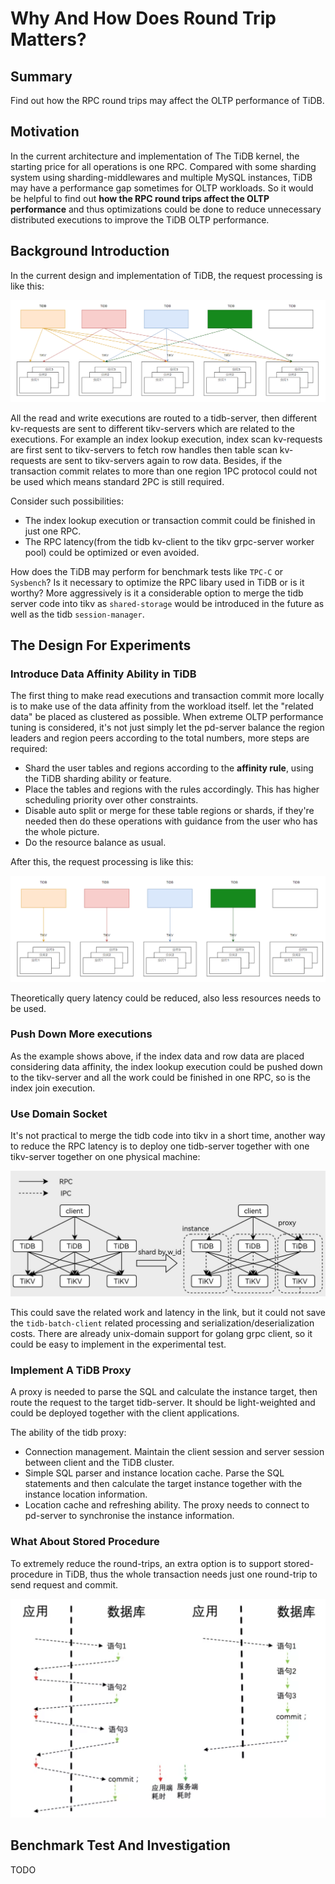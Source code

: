 # Why And How Does Round Trip Matters?


## Summary

Find out how the RPC round trips may affect the OLTP performance of TiDB.

## Motivation

In the current architecture and implementation of The TiDB kernel, 
the starting price for all operations is one RPC. Compared with some sharding
system using sharding-middlewares and multiple MySQL instances, TiDB may have a 
performance gap sometimes for OLTP workloads. So it would be helpful to find out 
**how the RPC round trips affect the OLTP performance** and thus optimizations could 
be done to reduce unnecessary distributed executions to improve the TiDB OLTP performance.

## Background Introduction

In the current design and implementation of TiDB, the request processing is like this:

![flow](../media/tidb_flow.png)

All the read and write executions are routed to a tidb-server, then different kv-requests are
sent to different tikv-servers which are related to the executions. For example an index lookup
execution, index scan kv-requests are first sent to tikv-servers to fetch row handles then 
table scan kv-requests are sent to tikv-servers again to row data. Besides, if the transaction
commit relates to more than one region 1PC protocol could not be used which means standard 2PC
is still required.

Consider such possibilities:
- The index lookup execution or transaction commit could be finished in just one RPC.
- The RPC latency(from the tidb kv-client to the tikv grpc-server worker pool) could be 
optimized or even avoided.

How does the TiDB may perform for benchmark tests like `TPC-C` or `Sysbench`? Is it necessary
to optimize the RPC libary used in TiDB or is it worthy? More aggressively is it a considerable option to merge
the tidb server code into tikv as `shared-storage` would be introduced in the future as well as
the tidb `session-manager`.

## The Design For Experiments

### Introduce Data Affinity Ability in TiDB

The first thing to make read executions and transaction commit more locally is to make use of
the data affinity from the workload itself. let the "related data" be placed as clustered
as possible. When extreme OLTP performance tuning is considered, it's not just simply let the
pd-server balance the region leaders and region peers according to the total numbers, more steps 
are required:
- Shard the user tables and regions according to the **affinity rule**, using the TiDB sharding
ability or feature. 
- Place the tables and regions with the rules accordingly. This has higher scheduling priority
over other constraints.
- Disable auto split or merge for these table regions or shards, if they're needed then do these
operations with guidance from the user who has the whole picture.
- Do the resource balance as usual.

After this, the request processing is like this:

![flow-shard](../media/tidb_flow_shard.png)

Theoretically query latency could be reduced, also less resources needs to be used.

### Push Down More executions

As the example shows above, if the index data and row data are placed considering data affinity,
the index lookup execution could be pushed down to the tikv-server and all the work could be 
finished in one RPC, so is the index join execution.

### Use Domain Socket 

It's not practical to merge the tidb code into tikv in a short time, another way to reduce the
RPC latency is to deploy one tidb-server together with one tikv-server together on one physical
machine:

![deploy](../media/deploy.png)

This could save the related work and latency in the link, but it could not save the 
`tidb-batch-client` related processing and serialization/deserialization costs. There are 
already unix-domain support for golang grpc client, so it could be easy to implement in the 
experimental test.

### Implement A TiDB Proxy

A proxy is needed to parse the SQL and calculate the instance target, then route the request
to the target tidb-server. It should be light-weighted and could be deployed together with the
client applications.

The ability of the tidb proxy:
- Connection management. Maintain the client session and server session between client and the TiDB
cluster.
- Simple SQL parser and instance location cache. Parse the SQL statements and then calculate the
target instance together with the instance location information.
- Location cache and refreshing ability. The proxy needs to connect to pd-server to synchronise the
instance information.

### What About Stored Procedure

To extremely reduce the round-trips, an extra option is to support stored-procedure in TiDB, 
thus the whole transaction needs just one round-trip to send request and commit.

![sp](../media/sp.png)


## Benchmark Test And Investigation

TODO

